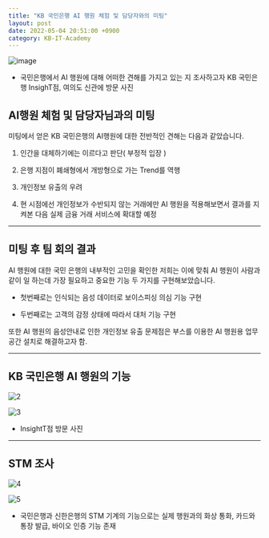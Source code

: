 ```yaml
---
title: "KB 국민은행 AI 행원 체험 및 담당자와의 미팅"
layout: post
date: 2022-05-04 20:51:00 +0900
category: KB-IT-Academy
---
```


![image](https://user-images.githubusercontent.com/26592315/172118085-9c2600c4-c4f9-43b0-a89b-39113983ac77.png)

- 국민은행에서 AI 행원에 대해 어떠한 견해를 가지고 있는 지 조사하고자 KB 국민은행 InsighT점, 여의도 신관에 방문 사진

## AI행원 체험 및 담당자님과의 미팅

미팅에서 얻은 KB 국민은행의 AI행원에 대한 전반적인 견해는 다음과 같았습니다.

1. 인간을 대체하기에는 이르다고 판단( 부정적 입장 )

2. 은행 지점이 폐쇄형에서 개방형으로 가는 Trend를 역행

3. 개인정보 유출의 우려

4. 현 시점에선 개인정보가 수반되지 않는 거래에만 AI 행원을 적용해보면서 결과를 지켜본 다음 실제 금융 거래 서비스에 확대할 예정

---

## 미팅 후 팀 회의 결과

AI 행원에 대한 국민 은행의 내부적인 고민을 확인한 저희는 이에 맞춰 AI 행원이 사람과 같이 일 하는데 가장 필요하고 중요한 기능 두 가지를 구현해보았습니다.

- 첫번째로는 인식되는 음성 데이터로 보이스피싱 의심 기능 구현

- 두번째로는 고객의 감정 상태에 따라서 대처 기능 구현

또한 AI 행원의 음성안내로 인한 개인정보 유출 문제점은 부스를 이용한 AI 행원용 업무 공간 설치로 해결하고자 함.

---

## KB 국민은행 AI 행원의 기능

![2](https://user-images.githubusercontent.com/26592315/172118901-f8ec87af-6a79-4012-a990-54a2def0c96a.jpg)

![3](https://user-images.githubusercontent.com/26592315/172181824-baf4411b-318d-41c2-a219-3fd1aea70748.jpg)

- InsightT점 방문 사진

---

## STM 조사

![4](https://user-images.githubusercontent.com/26592315/172181830-42d63b33-2072-4b29-b4f4-bbad22be17fd.jpg)

![5](https://user-images.githubusercontent.com/26592315/172181833-ec9e34cf-ecfd-4638-ba5a-f7e678099f8c.jpg)

- 국민은행과 신한은행의 STM 기계의 기능으로는 실제 행원과의 화상 통화, 카드와 통장 발급, 바이오 인증 기능 존재
